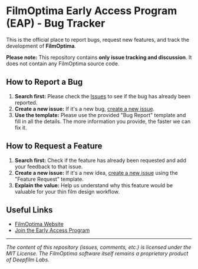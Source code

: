 # FilmOptima Early Access Program (EAP) - Bug Tracker

This is the official place to report bugs, request new features, and track the development of **FilmOptima**.

**Please note:** This repository contains **only issue tracking and discussion**. It does not contain any FilmOptima source code.

## How to Report a Bug

1.  **Search first:** Please check the [Issues](https://github.com/your-username/filmoptima-eap/issues) to see if the bug has already been reported.
2.  **Create a new issue:** If it's a new bug, [create a new issue](https://github.com/your-username/filmoptima-eap/issues/new/choose).
3.  **Use the template:** Please use the provided "Bug Report" template and fill in all the details. The more information you provide, the faster we can fix it.

## How to Request a Feature

1.  **Search first:** Check if the feature has already been requested and add your feedback to that issue.
2.  **Create a new issue:** If it's a new idea, [create a new issue](https://github.com/your-username/filmoptima-eap/issues/new/choose) using the "Feature Request" template.
3.  **Explain the value:** Help us understand why this feature would be valuable for your thin film design workflow.

## Useful Links

*   [FilmOptima Website](https://www.filmoptima.com)
*   [Join the Early Access Program](https://www.filmoptima.com/eap)

---

*The content of this repository (issues, comments, etc.) is licensed under the MIT License. The FilmOptima software itself remains a proprietary product of Deepfilm Labs.*
